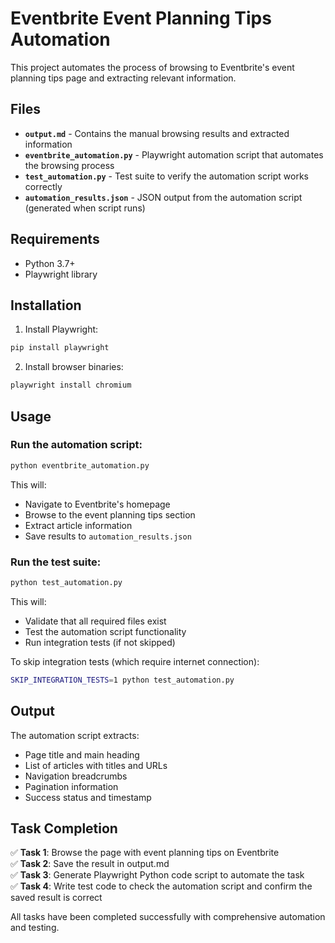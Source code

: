 # Eventbrite Event Planning Tips Automation

This project automates the process of browsing to Eventbrite's event planning tips page and extracting relevant information.

## Files

- **`output.md`** - Contains the manual browsing results and extracted information
- **`eventbrite_automation.py`** - Playwright automation script that automates the browsing process
- **`test_automation.py`** - Test suite to verify the automation script works correctly
- **`automation_results.json`** - JSON output from the automation script (generated when script runs)

## Requirements

- Python 3.7+
- Playwright library

## Installation

1. Install Playwright:
```bash
pip install playwright
```

2. Install browser binaries:
```bash
playwright install chromium
```

## Usage

### Run the automation script:
```bash
python eventbrite_automation.py
```

This will:
- Navigate to Eventbrite's homepage
- Browse to the event planning tips section
- Extract article information
- Save results to `automation_results.json`

### Run the test suite:
```bash
python test_automation.py
```

This will:
- Validate that all required files exist
- Test the automation script functionality
- Run integration tests (if not skipped)

To skip integration tests (which require internet connection):
```bash
SKIP_INTEGRATION_TESTS=1 python test_automation.py
```

## Output

The automation script extracts:
- Page title and main heading
- List of articles with titles and URLs
- Navigation breadcrumbs
- Pagination information
- Success status and timestamp

## Task Completion

✅ **Task 1**: Browse the page with event planning tips on Eventbrite  
✅ **Task 2**: Save the result in output.md  
✅ **Task 3**: Generate Playwright Python code script to automate the task  
✅ **Task 4**: Write test code to check the automation script and confirm the saved result is correct  

All tasks have been completed successfully with comprehensive automation and testing.